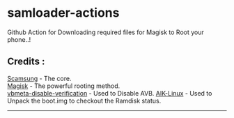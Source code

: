 # samloader-actions
Github Action for Downloading required files for Magisk to Root your phone..! 

## Credits :
<a href="https://github.com/ravindu644/Scamsung">Scamsung</a> - The core. </br>
<a href="https://github.com/topjohnwu/Magisk">Magisk</a> - The powerful rooting method.</br>
<a href="https://github.com/libxzr/vbmeta-disable-verification">vbmeta-disable-verification</a> - Used to Disable AVB.
<a href="https://github.com/draekko/AIK-Linux">AIK-Linux</a> - Used to Unpack the boot.img to checkout the Ramdisk status.

---
